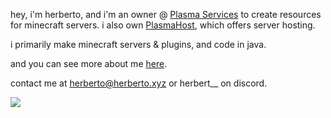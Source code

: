 
hey, i'm herberto, and i'm an owner @ [Plasma Services](https://plasma.services/) to create resources for minecraft servers. 
i also own [PlasmaHost](https://plasmahost.net/), which offers server hosting.

i primarily make minecraft servers & plugins, and code in java.

and you can see more about me [here](https://herberto.xyz/).

contact me at herberto@herberto.xyz or herbert__ on discord.

<img src="https://github-readme-stats.hackclub.dev/api/wakatime?username=5840&api_domain=hackatime.hackclub.com&theme=dracula&custom_title=Hackatime+Stats&layout=compact&cache_seconds=0&langs_count=8">

<!--
**Cartyoo/Cartyoo** is a ✨ _special_ ✨ repository because its `README.md` (this file) appears on your GitHub profile.

Here are some ideas to get you started:

- 🔭 I’m currently working on ...
- 🌱 I’m currently learning ...
- 👯 I’m looking to collaborate on ...
- 🤔 I’m looking for help with ...
- 💬 Ask me about ...
- 📫 How to reach me: ...
- 😄 Pronouns: ...
- ⚡ Fun fact: ...
-->

